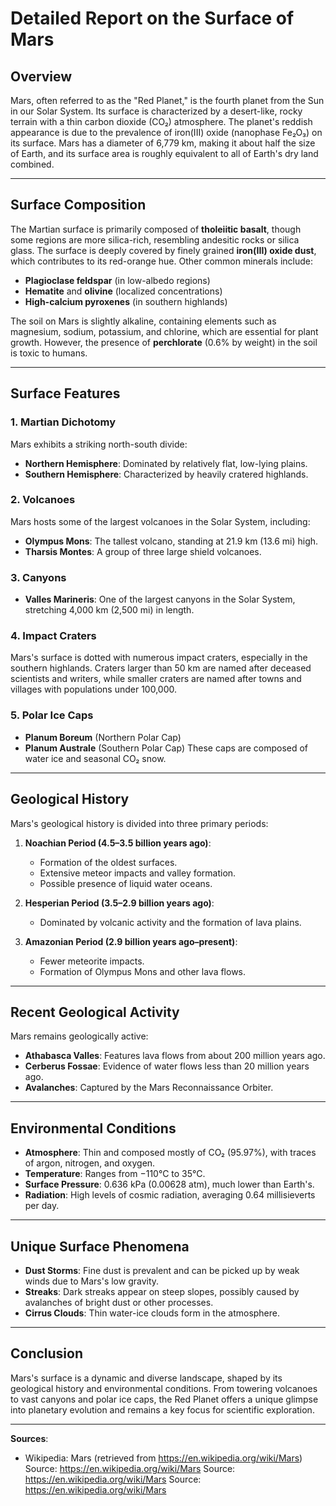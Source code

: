 # Detailed Report on the Surface of Mars

## Overview
Mars, often referred to as the "Red Planet," is the fourth planet from the Sun in our Solar System. Its surface is characterized by a desert-like, rocky terrain with a thin carbon dioxide (CO₂) atmosphere. The planet's reddish appearance is due to the prevalence of iron(III) oxide (nanophase Fe₂O₃) on its surface. Mars has a diameter of 6,779 km, making it about half the size of Earth, and its surface area is roughly equivalent to all of Earth's dry land combined.

---

## Surface Composition
The Martian surface is primarily composed of **tholeiitic basalt**, though some regions are more silica-rich, resembling andesitic rocks or silica glass. The surface is deeply covered by finely grained **iron(III) oxide dust**, which contributes to its red-orange hue. Other common minerals include:
- **Plagioclase feldspar** (in low-albedo regions)
- **Hematite** and **olivine** (localized concentrations)
- **High-calcium pyroxenes** (in southern highlands)

The soil on Mars is slightly alkaline, containing elements such as magnesium, sodium, potassium, and chlorine, which are essential for plant growth. However, the presence of **perchlorate** (0.6% by weight) in the soil is toxic to humans.

---

## Surface Features

### 1. **Martian Dichotomy**
Mars exhibits a striking north-south divide:
- **Northern Hemisphere**: Dominated by relatively flat, low-lying plains.
- **Southern Hemisphere**: Characterized by heavily cratered highlands.

### 2. **Volcanoes**
Mars hosts some of the largest volcanoes in the Solar System, including:
- **Olympus Mons**: The tallest volcano, standing at 21.9 km (13.6 mi) high.
- **Tharsis Montes**: A group of three large shield volcanoes.

### 3. **Canyons**
- **Valles Marineris**: One of the largest canyons in the Solar System, stretching 4,000 km (2,500 mi) in length.

### 4. **Impact Craters**
Mars's surface is dotted with numerous impact craters, especially in the southern highlands. Craters larger than 50 km are named after deceased scientists and writers, while smaller craters are named after towns and villages with populations under 100,000.

### 5. **Polar Ice Caps**
- **Planum Boreum** (Northern Polar Cap)
- **Planum Australe** (Southern Polar Cap)
These caps are composed of water ice and seasonal CO₂ snow.

---

## Geological History
Mars's geological history is divided into three primary periods:
1. **Noachian Period (4.5–3.5 billion years ago)**:
   - Formation of the oldest surfaces.
   - Extensive meteor impacts and valley formation.
   - Possible presence of liquid water oceans.

2. **Hesperian Period (3.5–2.9 billion years ago)**:
   - Dominated by volcanic activity and the formation of lava plains.

3. **Amazonian Period (2.9 billion years ago–present)**:
   - Fewer meteorite impacts.
   - Formation of Olympus Mons and other lava flows.

---

## Recent Geological Activity
Mars remains geologically active:
- **Athabasca Valles**: Features lava flows from about 200 million years ago.
- **Cerberus Fossae**: Evidence of water flows less than 20 million years ago.
- **Avalanches**: Captured by the Mars Reconnaissance Orbiter.

---

## Environmental Conditions
- **Atmosphere**: Thin and composed mostly of CO₂ (95.97%), with traces of argon, nitrogen, and oxygen.
- **Temperature**: Ranges from −110°C to 35°C.
- **Surface Pressure**: 0.636 kPa (0.00628 atm), much lower than Earth's.
- **Radiation**: High levels of cosmic radiation, averaging 0.64 millisieverts per day.

---

## Unique Surface Phenomena
- **Dust Storms**: Fine dust is prevalent and can be picked up by weak winds due to Mars's low gravity.
- **Streaks**: Dark streaks appear on steep slopes, possibly caused by avalanches of bright dust or other processes.
- **Cirrus Clouds**: Thin water-ice clouds form in the atmosphere.

---

## Conclusion
Mars's surface is a dynamic and diverse landscape, shaped by its geological history and environmental conditions. From towering volcanoes to vast canyons and polar ice caps, the Red Planet offers a unique glimpse into planetary evolution and remains a key focus for scientific exploration.

---

**Sources**:  
- Wikipedia: Mars (retrieved from https://en.wikipedia.org/wiki/Mars)
Source: https://en.wikipedia.org/wiki/Mars
Source: https://en.wikipedia.org/wiki/Mars
Source: https://en.wikipedia.org/wiki/Mars